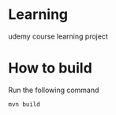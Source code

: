 # Learning
udemy course learning project

# How to build
Run the following command
```
mvn build
```
